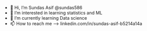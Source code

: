 - 👋 Hi, I’m Sundas Asif @sundas586
- 👀 I’m interested in learning statistics and ML
- 🌱 I’m currently learning Data science
- 📫 How to reach me --> linkedin.com/in/sundas-asif-b5214a14a

<!---
sundas586/sundas586 is a ✨ special ✨ repository because its `README.md` (this file) appears on your GitHub profile.
You can click the Preview link to take a look at your changes.
--->
